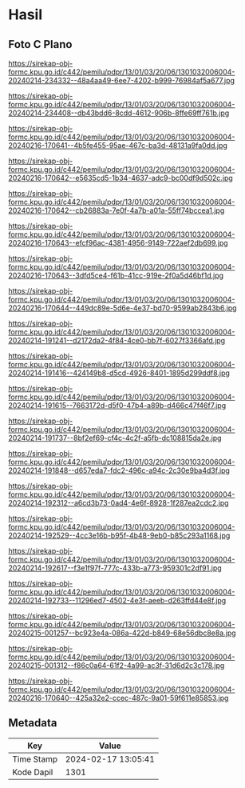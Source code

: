 # Hasil

## Foto C Plano

https://sirekap-obj-formc.kpu.go.id/c442/pemilu/pdpr/13/01/03/20/06/1301032006004-20240214-234332--48a4aa49-6ee7-4202-b999-76984af5a677.jpg

https://sirekap-obj-formc.kpu.go.id/c442/pemilu/pdpr/13/01/03/20/06/1301032006004-20240214-234408--db43bdd6-8cdd-4612-906b-8ffe69ff761b.jpg

https://sirekap-obj-formc.kpu.go.id/c442/pemilu/pdpr/13/01/03/20/06/1301032006004-20240216-170641--4b5fe455-95ae-467c-ba3d-48131a9fa0dd.jpg

https://sirekap-obj-formc.kpu.go.id/c442/pemilu/pdpr/13/01/03/20/06/1301032006004-20240216-170642--e5635cd5-1b34-4637-adc9-bc00df9d502c.jpg

https://sirekap-obj-formc.kpu.go.id/c442/pemilu/pdpr/13/01/03/20/06/1301032006004-20240216-170642--cb26883a-7e0f-4a7b-a01a-55ff74bccea1.jpg

https://sirekap-obj-formc.kpu.go.id/c442/pemilu/pdpr/13/01/03/20/06/1301032006004-20240216-170643--efcf96ac-4381-4956-9149-722aef2db699.jpg

https://sirekap-obj-formc.kpu.go.id/c442/pemilu/pdpr/13/01/03/20/06/1301032006004-20240216-170643--3dfd5ce4-f61b-41cc-919e-2f0a5d46bf1d.jpg

https://sirekap-obj-formc.kpu.go.id/c442/pemilu/pdpr/13/01/03/20/06/1301032006004-20240216-170644--449dc89e-5d6e-4e37-bd70-9599ab2843b6.jpg

https://sirekap-obj-formc.kpu.go.id/c442/pemilu/pdpr/13/01/03/20/06/1301032006004-20240214-191241--d2172da2-4f84-4ce0-bb7f-6027f3366afd.jpg

https://sirekap-obj-formc.kpu.go.id/c442/pemilu/pdpr/13/01/03/20/06/1301032006004-20240214-191416--424149b8-d5cd-4926-8401-1895d299ddf8.jpg

https://sirekap-obj-formc.kpu.go.id/c442/pemilu/pdpr/13/01/03/20/06/1301032006004-20240214-191615--7663172d-d5f0-47b4-a89b-d466c47f46f7.jpg

https://sirekap-obj-formc.kpu.go.id/c442/pemilu/pdpr/13/01/03/20/06/1301032006004-20240214-191737--8bf2ef69-cf4c-4c2f-a5fb-dc108815da2e.jpg

https://sirekap-obj-formc.kpu.go.id/c442/pemilu/pdpr/13/01/03/20/06/1301032006004-20240214-191848--d657eda7-fdc2-496c-a94c-2c30e9ba4d3f.jpg

https://sirekap-obj-formc.kpu.go.id/c442/pemilu/pdpr/13/01/03/20/06/1301032006004-20240214-192312--a6cd3b73-0ad4-4e6f-8928-1f287ea2cdc2.jpg

https://sirekap-obj-formc.kpu.go.id/c442/pemilu/pdpr/13/01/03/20/06/1301032006004-20240214-192529--4cc3e16b-b95f-4b48-9eb0-b85c293a1168.jpg

https://sirekap-obj-formc.kpu.go.id/c442/pemilu/pdpr/13/01/03/20/06/1301032006004-20240214-192617--f3e1f97f-777c-433b-a773-959301c2df91.jpg

https://sirekap-obj-formc.kpu.go.id/c442/pemilu/pdpr/13/01/03/20/06/1301032006004-20240214-192733--11296ed7-4502-4e3f-aeeb-d263ffd44e8f.jpg

https://sirekap-obj-formc.kpu.go.id/c442/pemilu/pdpr/13/01/03/20/06/1301032006004-20240215-001257--bc923e4a-086a-422d-b849-68e56dbc8e8a.jpg

https://sirekap-obj-formc.kpu.go.id/c442/pemilu/pdpr/13/01/03/20/06/1301032006004-20240215-001312--f86c0a64-61f2-4a99-ac3f-31d6d2c3c178.jpg

https://sirekap-obj-formc.kpu.go.id/c442/pemilu/pdpr/13/01/03/20/06/1301032006004-20240216-170640--425a32e2-ccec-487c-9a01-59f611e85853.jpg


## Metadata

| Key        | Value               |
| ---------- | ------------------- |
| Time Stamp | 2024-02-17 13:05:41 |
| Kode Dapil | 1301                |



